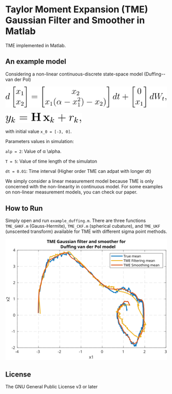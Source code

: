 # Taylor Moment Expansion (TME) Gaussian Filter and Smoother in Matlab

TME implemented in Matlab.

## An example model
Considering a non-linear continuous-discrete state-space model (Duffing--van der Pol)

![](figs/dyn.svg)

![](figs/obs.svg)

with initial value `x_0 = [-3, 0]`. 

Parameters values in simulation:

`alp = 2`: Value of α \alpha. 

`T = 5`:   Value of time length of the simulaton

`dt = 0.01`: Time interval (Higher order TME can adpat with longer dt)

We simply consider a linear measurement model because TME is only concerned with the non-linearity in continuous model. For some examples on non-linear measurement models, you can check our paper.

## How to Run
Simply open and run `example_duffing.m`. There are three functions `TME_GHKF.m` (Gauss-Hermite), `TME_CKF.m` (spherical cubature), and `TME_UKF` (unscented transform) available for TME with different sigma point methods.

![](figs/duffing_result.svg)

## License

The GNU General Public License v3 or later
